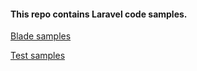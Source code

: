 #### This repo contains Laravel code samples.

[Blade samples](https://github.com/jivanrij/laravel-samples/blob/master/blade.md)

[Test samples](https://github.com/jivanrij/laravel-samples/blob/master/tests.md)